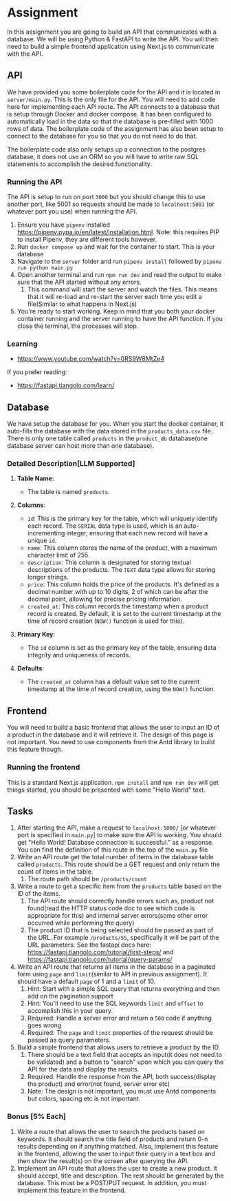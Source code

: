 # Assignment

In this assignment you are going to build an API that communicates with a database. We will be using Python & FastAPI to write the API. You will then need to build a simple frontend application using Next.js to communicate with the API.

## API

We have provided you some boilerplate code for the API and it is located in `server/main.py`. This is the only file for the API. You will need to add code here for implementing each API route. The API connects to a database that is setup through Docker and docker compose. It has been configured to automatically load in the data so that the database is pre-filled with 1000 rows of data. The boilerplate code of the assignment has also been setup to connect to the database for you so that you do not need to do that.

The boilerplate code also only setups up a connection to the postgres database, it does not use an ORM so you will have to write raw SQL statements to accomplish the desired functionality.

### Running the API

The API is setup to run on port `3000` but you should change this to use another port, like 5001 so requests should be made to `localhost:5001` (or whatever port you use) when running the API.

1. Ensure you have `pipenv` installed https://pipenv.pypa.io/en/latest/installation.html. Note: this requires PIP to install Pipenv, they are different tools however.
2. Run `docker compose up` and wait for the container to start. This is your database
3. Navigate to the `server` folder and run `pipenv install` followed by `pipenv run python main.py`
4. Open another terminal and run `npm run dev` and read the output to make sure that the API started without any errors. 
   1. This command will start the server and watch the files. This means that it will re-load and re-start the server each time you edit a file(Similar to what happens in Next.js)
5. You're ready to start working. Keep in mind that you both your docker container running and the server running to have the API function. If you close the terminal, the processes will stop.

### Learning

- https://www.youtube.com/watch?v=0RS9W8MtZe4

If you prefer reading:
 - https://fastapi.tiangolo.com/learn/

## Database

We have setup the database for you. When you start the docker container, it auto-fills the database with the data stored in the `products_data.csv` file. There is only one table called `products` in the `product_db` database(one database server can host more than one database).

### Detailed Description[LLM Supported]

1. **Table Name**:
   - The table is named `products`.

2. **Columns**:
   - `id`: This is the primary key for the table, which will uniquely identify each record. The `SERIAL` data type is used, which is an auto-incrementing integer, ensuring that each new record will have a unique `id`.
   - `name`: This column stores the name of the product, with a maximum character limit of 255.
   - `description`: This column is designated for storing textual descriptions of the products. The `TEXT` data type allows for storing longer strings.
   - `price`: This column holds the price of the products. It's defined as a decimal number with up to 10 digits, 2 of which can be after the decimal point, allowing for precise pricing information.
   - `created_at`: This column records the timestamp when a product record is created. By default, it is set to the current timestamp at the time of record creation (`NOW()` function is used for this).

3. **Primary Key**:
   - The `id` column is set as the primary key of the table, ensuring data integrity and uniqueness of records.

4. **Defaults**:
   - The `created_at` column has a default value set to the current timestamp at the time of record creation, using the `NOW()` function.

## Frontend

You will need to build a basic frontend that allows the user to input an ID of a product in the database and it will retrieve it. The design of this page is not important. You need to use components from the Antd library to build this feature though.

### Running the frontend

This is a standard Next.js application. `npm install` and `npm run dev` will get things started, you should be presented with some "Hello World" text.

## Tasks

1. After starting the API, make a  request to `localhost:5000/` [or whatever port is specified in `main.py`] to make sure the API is working. You should get "Hello World! Database connection is successful." as a response. You can find the definition of this route in the top of the `main.py` file
2. Write an API route get the total number of items in the database table called `products`. This route should be a GET request and only return the count of items in the table.
   1. The route path should be `/products/count`
3. Write a route to get a specific item from the `products` table based on the ID of the items.
   1. The API route should correctly handle errors such as, product not found(read the HTTP status code doc to see which code is appropriate for this) and internal server errors(some other error occurred while performing the query)
   2. The product ID that is being selected should be passed as part of the URL. For example `/products/55`, specifically it will be part of the URL parameters. See the fastapi docs here: https://fastapi.tiangolo.com/tutorial/first-steps/ and https://fastapi.tiangolo.com/tutorial/query-params/
4. Write an API route that returns all items in the database in a paginated form using `page` and `limit`(similar to API in previous assignment). It should have a default `page` of 1 and a `limit` of 10.
   1. Hint: Start with a simple SQL query that returns everything and then add on the pagination support
   2. Hint: You'll need to use the SQL keywords `limit` and `offset` to accomplish this in your query.
   3. Required: Handle a server error and return a `500` code if anything goes wrong
   4. Required: The `page` and `limit` properties of the request should be passed as query parameters.
5. Build a simple frontend that allows users to retrieve a product by the ID. 
   1. There should be a text field that accepts an input(it does not need to be validated) and a button to "search" upon which you can query the API for the data and display the results.
   2. Required: Handle the response from the API, both success(display the product) and error(not found, server error etc)
   3. Note: The design is not important, you must use Antd components but colors, spacing etc is not important.

### Bonus [5% Each]

1. Write a route that allows the user to search the products based on keywords. It should search the title field of products and return 0-n results depending on if anything matched. Also, implement this feature in the frontend, allowing the user to input their query in a text box and then show the result(s) on the screen after querying the API.
2. Implement an API route that allows the user to create a new product. It should accept, title and description. The rest should be generated by the database. This must be a POST/PUT request. In addition, you must implement this feature in the frontend.
